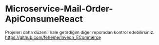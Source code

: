 # Microservice-Mail-Order-ApiConsumeReact

Projeleri daha düzenli hale getirdiğim diğer repomdan kontrol edebilirsiniz.
https://github.com/feheme/Inveon_ECommerce
